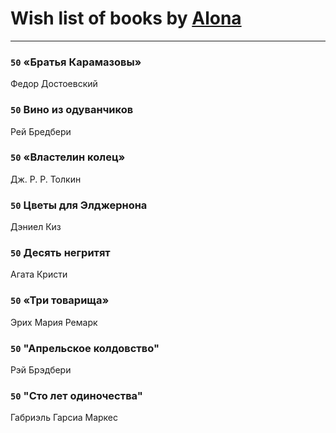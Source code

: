 # Wish list of books by [Alona](https://www.facebook.com/app_scoped_user_id/320700111602997/)
---

### `50` «Братья Карамазовы»
Федор Достоевский

### `50` Вино из одуванчиков
Рей Бредбери

### `50` «Властелин колец»
Дж. Р. Р. Толкин

### `50` Цветы для Элджернона
Дэниел Киз

### `50` Десять негритят
Агата Кристи

### `50` «Три товарища»
Эрих Мария Ремарк

### `50` "Апрельское колдовство"
Рэй Брэдбери

### `50` "Сто лет одиночества"
Габриэль Гарсиа Маркес

